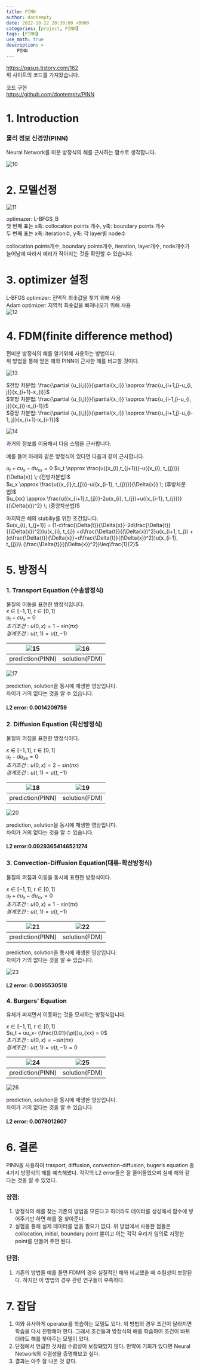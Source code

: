 ```yaml
---
title: PINN
author: dontempty
date: 2022-10-22 20:30:00 +0900
categories: [project, PINN]
tags: [PINN]
use_math: true
description: >
    PINN
---
```


<https://pasus.tistory.com/162>  
위 사이트의 코드를 가져왔습니다.  

코드 구현  
<https://github.com/dontempty/PINN>

# 1. Introduction
### 물리 정보 신경망(PINN)  
Neural Network를 미분 방정식의 해를 근사하는 함수로 생각합니다.

 ![10](https://github.com/dontempty/dontempty.github.io/assets/155451345/84f73cc0-6345-4336-93a8-b9fce8275bd6)


# 2. 모델선정

![11](https://github.com/dontempty/dontempty.github.io/assets/155451345/ee5ccd10-fcec-4f33-ad8d-4faf85cad4f7)

optimazer: L-BFGS_B  
첫 번째 표는 x축: collocation points 개수, y축: boundary points 개수  
두 번째 표는 x축: iteration수, y축: 각 layer별 node수  

collocation points개수, boundary points개수, iteration, layer개수, node개수가 늘어남에 따라서 에러가 작아지는 것을 확인할 수 있습니다.  

# 3. optimizer 설정
L-BFGS optimizer: 전역적 최솟값을 찾기 위해 사용  
 Adam optimizer: 지역적 최솟값을 빠져나오기 위해 사용  
![12](https://github.com/dontempty/dontempty.github.io/assets/155451345/b468f3cd-0732-42e0-befb-b533a734bc37)


# 4. FDM(finite difference method)
편미분 방정식의 해를 알기위해 사용하는 방법이다.  
위 방법을 통해 얻은 해와 PINN이 근사한 해를 비교할 것이다.  

 ![13](https://github.com/dontempty/dontempty.github.io/assets/155451345/656134ab-de33-4cfb-8fb6-43b0b7affbc3)


$전방 차분법: \frac{\partial {u_{i,j}}}{\partial{x_i}} \approx \frac{u_{i+1,j}-u_{i, j}}{x_{i+1}-x_{i}}$  
$후방 차분법: \frac{\partial {u_{i,j}}}{\partial{x_i}} \approx \frac{u_{i-1,j}-u_{i, j}}{x_{i}-x_{i-1}}$  
$중앙 차분법: \frac{\partial {u_{i,j}}}{\partial{x_i}} \approx \frac{u_{i+1,j}-u_{i-1, j}}{x_{i+1}-x_{i-1}}$  

![14](https://github.com/dontempty/dontempty.github.io/assets/155451345/8cf47a28-4496-4487-b7e4-b7863fc78205)

과거의 정보를 이용해서 다음 스탭을 근사합니다.  

예를 들어 아래와 같은 방정식이 있다면 다음과 같이 근사합니다.  

$u_t + cu_x-du_{xx} = 0$
$u_t \approx \frac{u({x_{i},t_{j+1})}-u({x_{i}, t_{j})}}{\Delta{x}} \; (전방차분법)$  
$u_x \approx \frac{u({x_{i},t_{j})}-u({x_{i-1}, t_{j})}}{\Delta{x}} \; (후방차분법)$  
$u_{xx} \approx \frac{u({x_{i+1},t_{j})}-2u(x_{i}, t_{j})+u({x_{i-1}, t_{j})}}{(\Delta{x})^2} \; (중앙차분법)$  

마지막은 해의 stabiliy를 위한 조건입니다.  
$u(x_{i}, t_{j+1}) = 
(1-c\frac{\Delta{t}}{\Delta{x}}-2d\frac{\Delta{t}}{(\Delta{x})^2})u(x_{i}, t_{j})
+d\frac{\Delta{t}}{(\Delta{x})^2}u(x_{i+1, t_j})
+(c\frac{\Delta{t}}{\Delta{x}}+d\frac{\Delta{t}}{(\Delta{x})^2})u(x_{i-1}, t_{j})\\
(\frac{\Delta{t}}{(\Delta{x})^2})\leq\frac{1}{2}$

# 5. 방정식

### 1. Transport Equation (수송방정식)
물질의 이동을 표현한 방정식입니다.  
$x \in [-1, 1],\; t \in [0, 1]$  
$u_t - cu_x = 0$  
$초기조건: u(0, x) = 1 - sin(\pi x)$  
$경계조건: u(t, 1) = u(t, -1)$  

![15](https://github.com/dontempty/dontempty.github.io/assets/155451345/a0825891-7aed-442a-8a09-6405cffef32e) | ![16](https://github.com/dontempty/dontempty.github.io/assets/155451345/d9dd9124-b96c-44c3-a418-b15207d8750e) 
---|---|  
prediction(PINN)| solution(FDM)|

![17](https://github.com/dontempty/dontempty.github.io/assets/155451345/93fcf5bb-4afd-410a-97fa-1cff71275aa2)

prediction, solution을 동시에 재생한 영상입니다.  
차이가 거의 없다는 것을 알 수 있습니다.  

#### L2 error: 0.0014209759

### 2. Diffusion Equation (확산방정식)
물질의 퍼짐을 표현한 방정식이다.  

$x \in [-1, 1],\; t \in [0, 1]$  
$u_t - du_{xx} = 0$  
$초기조건: u(0, x) = 2 - sin(\pi x)$  
$경계조건: u(t, 1) = u(t, -1)$  

![18](https://github.com/dontempty/dontempty.github.io/assets/155451345/99e3457f-1daf-4674-b6ff-562ca582b894) | ![19](https://github.com/dontempty/dontempty.github.io/assets/155451345/97369222-6c1d-4974-9889-ba12c1bcb6ee)
---|---|
prediction(PINN)| solution(FDM) 

![20](https://github.com/dontempty/dontempty.github.io/assets/155451345/ec00fbdd-5abd-4a7b-9b40-9fd7af1854ee)

prediction, solution을 동시에 재생한 영상입니다.  
차이가 거의 없다는 것을 알 수 있습니다.  


#### L2 error:0.09293654146521274

### 3. Convection-Diffusion Equation(대류-확산방정식)
물질의 퍼짐과 이동을 동시에 표현한 방정식이다.  

$x \in [-1, 1],\; t \in [0, 1]$  
$u_t + cu_x- du_{xx} = 0$  
$초기조건: u(0, x) = 1 - sin(\pi x)$  
$경계조건: u(t, 1) = u(t, -1)$  

 ![21](https://github.com/dontempty/dontempty.github.io/assets/155451345/d5dc38a3-8ab9-4790-b7a4-b9fa7256e5e8)| ![22](https://github.com/dontempty/dontempty.github.io/assets/155451345/35ccdf28-96e2-490b-9c18-25950b191621) 
---|---|
prediction(PINN)| solution(FDM) 

prediction, solution을 동시에 재생한 영상입니다.  
차이가 거의 없다는 것을 알 수 있습니다.  

![23](https://github.com/dontempty/dontempty.github.io/assets/155451345/291f8848-1135-4f7a-9f76-a27c7b78a2bf)

#### L2 error: 0.0095530518

### 4. Burgers’ Equation
유체가 퍼지면서 이동하는 것을 묘사하는 방정식입니다.  

$x \in [-1, 1],\; t \in [0, 1]$  
$u_t + uu_x- (\frac{0.01}{\pi})u_{xx} = 0$  
$초기조건: u(0, x) = - sin(\pi x)$  
$경계조건: u(t, 1) = u(t, -1) = 0$  

![24](https://github.com/dontempty/dontempty.github.io/assets/155451345/769571be-b5ee-42a0-9e7c-f86a9a248355) | ![25](https://github.com/dontempty/dontempty.github.io/assets/155451345/e7660074-5753-4b17-8213-eb607ed93e6a)
---|---|  
prediction(PINN)| solution(FDM) 

![26](https://github.com/dontempty/dontempty.github.io/assets/155451345/722c406d-f657-4e45-8c23-9ee86edf227d)

prediction, solution을 동시에 재생한 영상입니다.  
차이가 거의 없다는 것을 알 수 있습니다.  

#### L2 error: 0.0079012607

# 6. 결론
PINN을 사용하여 trasport, diffusion, convection-diffusion,  buger’s equation 총 4가지 방정식의 해를 예측해봤다. 각각의 L2 error들은 잘 줄어들었으며 실제 해와 같다는 것을 알 수 있었다.  

### 장점:  
1. 방정식의 해를 찾는 기존의 방법을 모른다고 하더라도 데이터를 생성해서 함수에 넣어주기만 하면 해를 잘 찾아준다.   
2. 실험을 통해 실제 데이터를 얻을 필요가 없다. 위 방법에서 사용한 점들은 collocation, initial, boundary point 뿐이고 이는 각각 우리가 임의로 지정한 point를 만들어 주면 된다.  
### 단점:  
1. 기존의 방법들 예를 들면 FDM의 경우 실질적인 해와 비교했을 때 수렴성이 보장된다. 하지만 이 방법의 경우 관련 연구들이 부족하다.  

# 7. 잡담
1. 이와 유사하게 operator를 학습하는 모델도 있다. 위 방법의 경우 조건이 달라지면 학습을 다시 진행해야 한다. 그래서 조건들과 방정식의 해를 학습하여 조건이 바뀌더라도 해를 찾아주는 모델이 있다.  
2. 단점에서 언급한 것처럼 수렴성이 보장돼있지 않다. 만약에 기회가 있다면 Neural Network의 수렴성을 증명해보고 싶다.  
3. 결과는 아주 잘 나온 것 같다.  







